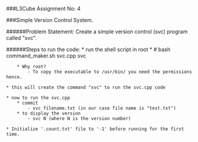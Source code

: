 ###L3Cube Assignment No: 4

###Simple Version Control System.

######Problem Statement: Create a simple version control (svc) program called "svc".

######Steps to run the code:
	* run the shell script in root
		* # bash command_maker.sh svc.cpp svc

		* Why root?
			- To copy the executable to /usr/bin/ you need the permissions hence.

	* this will create the command "svc" to run the svc.cpp code

	* now to run the svc.cpp
		* commit
			- svc filename.txt (in our case file name is "test.txt")
		* to display the version
			- svc N (where N is the version number)
			
	* Initialize '.count.txt' file to '-1' before running for the first time.
